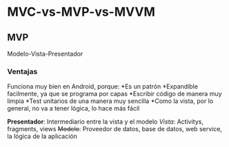 # MVC-vs-MVP-vs-MVVM

## MVP
Modelo-Vista-Presentador

### Ventajas
Funciona muy bien en Android, porque:
*Es un patrón
*Expandible facilmente, ya que se programa por capas
*Escribir código de manera muy limpia
*Test unitarios de una manera muy sencilla
*Como la vista, por lo general, no va a tener lógica, lo hace más fácil

**Presentador**: Intermediario entre la vista y el modelo
*Vista*: Activitys, fragments, views
~~Modelo~~: Proveedor de datos, base de datos, web service, la lógica de la aplicación
